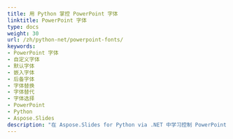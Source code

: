 ```yaml
---
title: 用 Python 掌控 PowerPoint 字体
linktitle: PowerPoint 字体
type: docs
weight: 30
url: /zh/python-net/powerpoint-fonts/
keywords:
- PowerPoint 字体
- 自定义字体
- 默认字体
- 嵌入字体
- 后备字体
- 字体替换
- 字体替代
- 字体选择
- PowerPoint
- Python
- Aspose.Slides
description: "在 Aspose.Slides for Python via .NET 中学习控制 PowerPoint 字体：嵌入、替代、加载自定义字体，并用简洁的代码解决缺失字形问题。"
---
```

